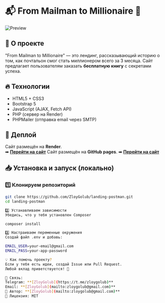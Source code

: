 # 📬 From Mailman to Millionaire 🚀

![Preview](preview.png)

## 🌟 О проекте
"From Mailman to Millionaire" — это лендинг, рассказывающий историю о том, как почтальон смог стать миллионером всего за 3 месяца. Сайт предлагает пользователям заказать **бесплатную книгу** с секретами успеха.

## 🔥 **Технологии**
- HTML5 + CSS3
- Bootstrap 5
- JavaScript (AJAX, Fetch API)
- PHP (сервер на Render)
- PHPMailer (отправка email через SMTP)

## 🚀 **Деплой**
Сайт размещён на **Render**.  
➡ **[Перейти на сайт](http://landing-postman.onrender.com/)**
Сайт размещён на **GitHub pages**.
➡ **[Перейти на сайт](https://zloygolub.github.io/landing-postman/)**

## 📥 **Установка и запуск (локально)**
### 1️⃣ **Клонируем репозиторий**
```bash
git clone https://github.com/ZloyGolub/landing-postman.git
cd landing-postman

2️⃣ Устанавливаем зависимости
Убедись, что у тебя установлен Composer

composer install

3️⃣ Настраиваем переменные окружения
Создай файл .env и добавь:

EMAIL_USER=your-email@gmail.com
EMAIL_PASS=your-app-password

💡 Как помочь проекту?
Если у тебя есть идеи, создай Issue или Pull Request.
Любой вклад приветствуется! 🙌

💬 Связь:       
Telegram: **[ZloyGolub](https://t.me/zloygolub)**
Email: **[ZloyGolub](mailto:zloygolub@gmail.com)**
📌 Автор: **[ZloyGolub](mailto:zloygolub@gmail.com)**
🚀 Лицензия: MIT
